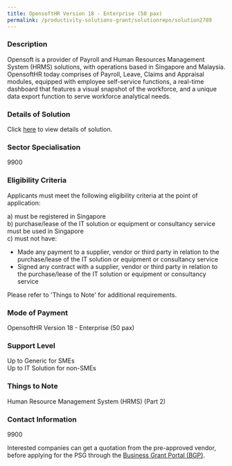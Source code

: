 ```yaml
---
title: OpensoftHR Version 18 - Enterprise (50 pax)
permalink: /productivity-solutions-grant/solutionrepo/solution2789
---
```


### Description

Opensoft is a provider of Payroll and Human Resources Management System (HRMS) solutions, with operations based in Singapore and Malaysia. OpensoftHR today comprises of Payroll, Leave, Claims and Appraisal modules, equipped with employee self-service functions, a real-time dashboard that features a visual snapshot of the workforce, and a unique data export function to serve workforce analytical needs.

### Details of Solution

Click <a href='Opensoft Pte Ltd' target='_blank' rel='noopener'>here</a> to view details of solution.

### Sector Specialisation

 9900 

### Eligibility Criteria

Applicants must meet the following eligibility criteria at the point of application:

a) must be registered in Singapore <br>
b) purchase/lease of the IT solution or equipment or consultancy service must be used in Singapore <br>
c) must not have:
- Made any payment to a supplier, vendor or third party in relation to the purchase/lease of the IT solution or equipment or consultancy service
- Signed any contract with a supplier, vendor or third party in relation to the purchase/lease of the IT solution or equipment or consultancy service

Please refer to 'Things to Note' for additional requirements.

### Mode of Payment
OpensoftHR Version 18 - Enterprise (50 pax)

### Support Level
Up to Generic for SMEs <br>
Up to IT Solution for non-SMEs

### Things to Note
Human Resource Management System (HRMS) (Part 2)

### Contact Information
9900

Interested companies can get a quotation from the pre-approved vendor, before applying for the PSG through the <a target='_blank' rel='noopener' href='https://www.businessgrants.gov.sg/'>Business Grant Portal (BGP)</a>.
